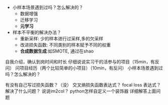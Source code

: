 - 小样本场景遇到过吗？怎么解决的？
  - 数据增强
  - 迁移学习
  - **元学习**
- 样本不平衡的解决办法？
  - 重新采样: 少的样本进行过采样,多的欠采样
  - 改进损失函数: 不同类别的样本赋予不同的权重
  - **合成数据生成**:如SMOTE, 通过在shao



自我介绍，确认到岗时间和时长
仔细说说实习干的活参与的项目（15min，有反问）
问项目经历（两个比较简单的小项目）（10min，有反问）
小样本场景遇到过吗？怎么解决的？

有没有自己写过损失函数？（没）
交叉熵损失函数表达式？
focal loss 表达式？解决了什么问题？
说说im2col？
python怎样自定义一个装饰器
详细解答上面问题